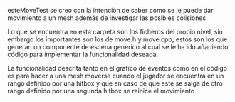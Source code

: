 esteMoveTest se creo con la intención de saber como se le puede dar movimiento a un mesh además de investigar las posibles colisiones.

Lo que se encuentra en esta carpeta son los ficheros del propio nivel, sin embargo los importantes son los de move.h y move.cpp, estos son los que generan un componente de escena generico al cual se le ha ido añadiendo código para implementar la funcionalidad deseada.

La funcionalidad descrita tanto en el grafico de eventos como en el código es para hacer a una mesh moverse cuando el jugador se encuentra en un rango definido por una hitbox y que en caso de que este se salga de otro rango definido por una segunda hitbox se reinice el movimiento. 
